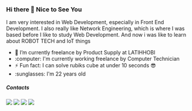### Hi there 👋 Nice to See You

<!--
**yogihendrawan79/yogihendrawan79** is a ✨ _special_ ✨ repository because its `README.md` (this file) appears on your GitHub profile.

Here are some ideas to get you started:

- 🔭 I’m currently working on ...
- 🌱 I’m currently learning ...
- 👯 I’m looking to collaborate on ...
- 🤔 I’m looking for help with ...
- 💬 Ask me about ...
- 📫 How to reach me: ...
- 😄 Pronouns: ...
- ⚡ Fun fact: ...
-->

<div>
  <p>I am very interested in Web Development, especially in Front End Development. I also really like Network Engineering, which is where I was based before I like to study Web Development. And now i was like to learn about ROBOT TECH and IoT things</p>
  <ul>
      <li>🌱 I’m currently freelance by Product Supply at LATIHHOBI</li>
      <li>:computer: I'm currently working freelance by Computer Technician</li>
      <li>⚡ Fun fact: I can solve rubiks cube at under 10 seconds 😎</li>
      <li>:sunglasses: I'm 22 years old</li>
  </ul>
</div>
<div>
  <h5>Contacts</h5>
  <a href="https://www.facebook.com/yogi.dubois" alt=""><img src="https://img.shields.io/badge/-Yogi Hendrawan-1877F2?style=flat-square&logo=facebook&logoColor=white"/></a>
  <a href="https://www.instagram.com/yogihendrawan_/" alt=""><img src="https://img.shields.io/badge/-@yogihendrawan_-E4405F?style=flat-square&logo=instagram&logoColor=white"/></a>
  <a href="https://www.linkedin.com/in/yogi-hendrawan-2a9282198/" alt=""><img src="https://img.shields.io/badge/-Yogi Hendrawan-0077B5?style=flat-square&logo=linkedin&logoColor=white"/></a>
  <a href="mailto:hendrawanyogi79@gmail.com" alt=""><img src="https://img.shields.io/badge/-hendrawanyogi79@gmail.com-D14836?style=flat-square&logo=Gmail&logoColor=white"/></a>
</div>
